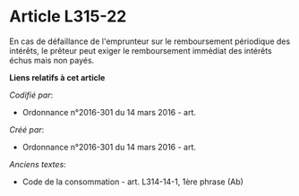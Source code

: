 # Article L315-22

En cas de défaillance de l'emprunteur sur le remboursement périodique des intérêts, le prêteur peut exiger le remboursement
immédiat des intérêts échus mais non payés.

**Liens relatifs à cet article**

_Codifié par_:

  - Ordonnance n°2016-301 du 14 mars 2016 - art.

_Créé par_:

  - Ordonnance n°2016-301 du 14 mars 2016 - art.

_Anciens textes_:

  - Code de la consommation - art. L314-14-1, 1ère phrase (Ab)
